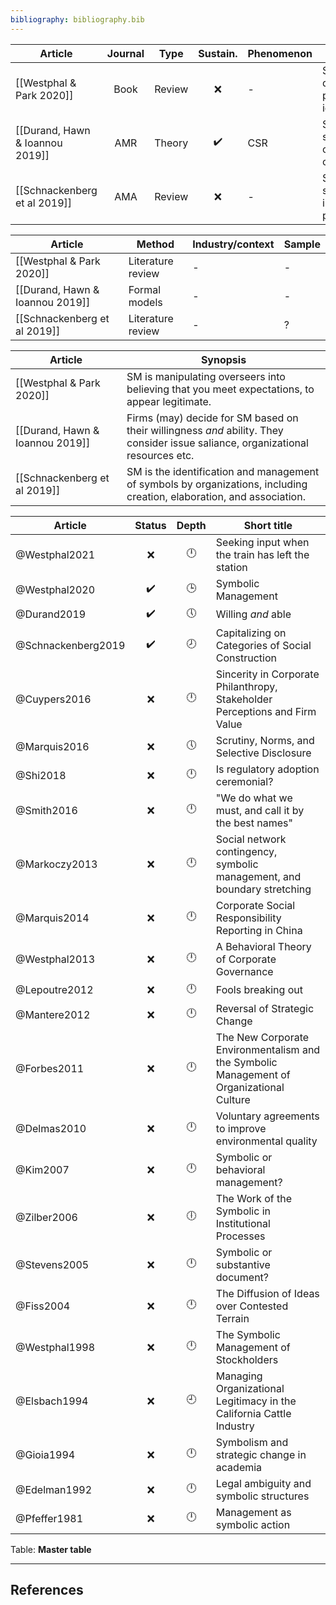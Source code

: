 ```yaml
---
bibliography: bibliography.bib
---
```


Article                             |Journal| Type | Sustain.          | Phenomenon     | Concepts
------------------                  | :-:   | :-:  | :-:               | ----------     | ---------------------------
[[Westphal & Park 2020]]            | Book  |Review|:x:                | -              | Social distancing, pluralistic ignorance
[[Durand, Hawn & Ioannou 2019]]     | AMR   |Theory| :heavy_check_mark:| CSR            |Symbolic & substantive confority & compliance         
[[Schnackenberg et al 2019]]        | AMA   |Review| :x:               | -              | Semiotic & symbolic interactionist perspective

Article                             | Method                | Industry/context          | Sample
------                              | ----                  | -----                     | ----
[[Westphal & Park 2020]]            | Literature review     | -                         | -
[[Durand, Hawn & Ioannou 2019]]     | Formal models         | -                         | -
[[Schnackenberg et al 2019]]        | Literature review     | -                         | ?

Article                         | Synopsis
----                            | ----------------
[[Westphal & Park 2020]]        | SM is manipulating overseers into believing that you meet expectations, to appear legitimate.
[[Durand, Hawn & Ioannou 2019]] | Firms (may) decide for SM based on their willingness *and* ability. They consider issue saliance, organizational resources etc.
[[Schnackenberg et al 2019]]    | SM is the identification and management of symbols by organizations, including creation, elaboration, and association.

Article                 | Status           |Depth    | Short title
---------               | :-:              |:-:      | ------------------
@Westphal2021           | :x:              |:clock12:| Seeking input when the train has left the station
@Westphal2020           |:heavy_check_mark:|:clock3: | Symbolic Management
@Durand2019             |:heavy_check_mark:|:clock5: | Willing *and* able
@Schnackenberg2019      |:heavy_check_mark:|:clock8:| Capitalizing on Categories of Social Construction
@Cuypers2016            | :x:              |:clock12:| Sincerity in Corporate Philanthropy, Stakeholder Perceptions and Firm Value
@Marquis2016            | :x:              |:clock5: | Scrutiny, Norms, and Selective Disclosure
@Shi2018                | :x:              |:clock12:| Is regulatory adoption ceremonial?
@Smith2016              | :x:              |:clock12:| "We do what we must, and call it by the best names"
@Markoczy2013           | :x:              |:clock12:| Social network contingency, symbolic management, and boundary stretching
@Marquis2014            | :x:              |:clock12:| Corporate Social Responsibility Reporting in China
@Westphal2013           | :x:              |:clock12:| A Behavioral Theory of Corporate Governance
@Lepoutre2012           | :x:              |:clock12:| Fools breaking out
@Mantere2012            | :x:              |:clock12:| Reversal of Strategic Change
@Forbes2011             | :x:              |:clock12:| The New Corporate Environmentalism and the Symbolic Management of Organizational Culture
@Delmas2010             | :x:              |:clock12:| Voluntary agreements to improve environmental quality
@Kim2007                | :x:              |:clock12:| Symbolic or behavioral management?
@Zilber2006             | :x:              |:clock6: | The Work of the Symbolic in Institutional Processes
@Stevens2005            | :x:              |:clock12:| Symbolic or substantive document?
@Fiss2004               | :x:              |:clock12:| The Diffusion of Ideas over Contested Terrain
@Westphal1998           | :x:              |:clock12:| The Symbolic Management of Stockholders
@Elsbach1994            | :x:              |:clock9: | Managing Organizational Legitimacy in the California Cattle Industry
@Gioia1994              | :x:              |:clock12:| Symbolism and strategic change in academia
@Edelman1992            | :x:              |:clock12:| Legal ambiguity and symbolic structures
@Pfeffer1981            | :x:              |:clock12:| Management as symbolic action
Table: **Master table**

---

## References